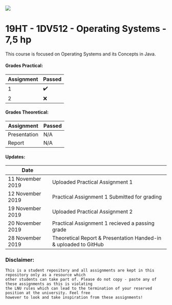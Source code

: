 ##### ![](https://mymoodle.lnu.se/pluginfile.php/1/theme_essential/logo/1573077602/lnu-logo.png)
# 19HT - 1DV512 - Operating Systems - 7,5 hp

This course is focused on Operating Systems and its Concepts in Java.

#### Grades Practical:
| Assignment | Passed |
|---|---|
| 1 | :heavy_check_mark: |
| 2 | :x: |

#### Grades Theoretical:
| Assignment | Passed |
|---|---|
| Presentation | N/A |
| Report | N/A |

#### Updates:
| Date |  |
|---|---|
| 11 November 2019 | Uploaded Practical Assignment 1 |
| 12 November 2019 | Practical Assignment 1 Submitted for grading |
| 19 November 2019 | Uploaded Practical Assignment 2 |
| 20 November 2019 | Practical Assignment 1 recieved a passing grade |
| 28 November 2019 | Theoretical Report & Presentation Handed-in & uploaded to GitHub |

### Disclaimer:
```
This is a student repository and all assignments are kept in this repository only as a resource which 
other students can take part of. Please do not copy - paste any of these assignments as this is violating 
the LNU rules which can lead to the termination of your reserved position at the university. Feel free 
however to look and take inspiration from these assignments!
```
